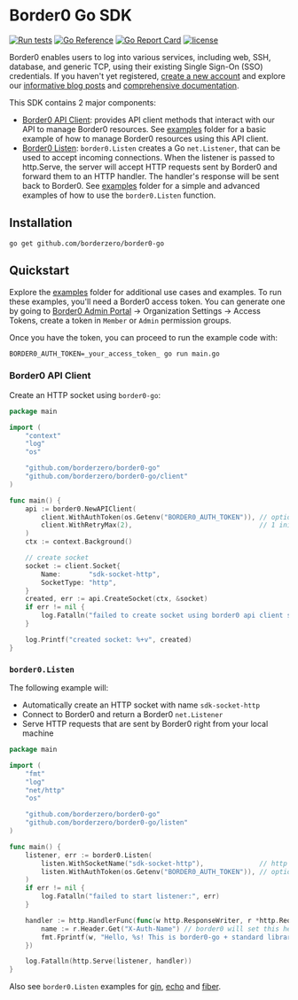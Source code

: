 # Border0 Go SDK

[![Run tests](https://github.com/borderzero/border0-go/actions/workflows/run_tests.yml/badge.svg)](https://github.com/borderzero/border0-go/actions/workflows/run_tests.yml)
[![Go Reference](https://pkg.go.dev/badge/github.com/borderzero/border0-go.svg)](https://pkg.go.dev/github.com/borderzero/border0-go)
[![Go Report Card](https://goreportcard.com/badge/github.com/borderzero/border0-go)](https://goreportcard.com/report/github.com/borderzero/border0-go)
[![license](https://img.shields.io/github/license/borderzero/border0-go)](https://github.com/borderzero/border0-go/blob/master/LICENSE)

Border0 enables users to log into various services, including web, SSH, database, and generic TCP, using their existing Single Sign-On (SSO) credentials.
If you haven't yet registered, [create a new account](https://portal.border0.com/register) and explore our [informative blog posts](https://www.border0.com/blog)
and [comprehensive documentation](https://docs.border0.com/docs/quick-start).

This SDK contains 2 major components:

- [Border0 API Client](./client): provides API client methods that interact with our API to manage Border0 resources. See [examples](./examples)
  folder for a basic example of how to manage Border0 resources using this API client.
- [Border0 Listen](./listen): `border0.Listen` creates a Go `net.Listener`, that can be used to accept incoming connections. When the
  listener is passed to http.Serve, the server will accept HTTP requests sent by Border0 and forward them to an HTTP handler. The handler's
  response will be sent back to Border0. See [examples](./examples) folder for a simple and advanced examples of how to use the `border0.Listen`
  function.

## Installation

```shell
go get github.com/borderzero/border0-go
```

## Quickstart

Explore the [examples](./examples) folder for additional use cases and examples. To run these examples, you'll need a Border0 access token.
You can generate one by going to [Border0 Admin Portal](https://portal.border0.com) -> Organization Settings -> Access Tokens, create a token in `Member` or `Admin` permission groups.

Once you have the token, you can proceed to run the example code with:

```shell
BORDER0_AUTH_TOKEN=_your_access_token_ go run main.go
```

### Border0 API Client

Create an HTTP socket using `border0-go`:

```go
package main

import (
	"context"
	"log"
	"os"

	"github.com/borderzero/border0-go"
	"github.com/borderzero/border0-go/client"
)

func main() {
	api := border0.NewAPIClient(
		client.WithAuthToken(os.Getenv("BORDER0_AUTH_TOKEN")), // optional, if not provided, Border0 SDK will use BORDER0_AUTH_TOKEN env var
		client.WithRetryMax(2),                                // 1 initial + 2 retries = 3 attempts
	)
	ctx := context.Background()

	// create socket
	socket := client.Socket{
		Name:       "sdk-socket-http",
		SocketType: "http",
	}
	created, err := api.CreateSocket(ctx, &socket)
	if err != nil {
		log.Fatalln("failed to create socket using border0 api client sdk:", err)
	}

	log.Printf("created socket: %+v", created)
}
```

### `border0.Listen`

The following example will:

- Automatically create an HTTP socket with name `sdk-socket-http`
- Connect to Border0 and return a Border0 `net.Listener`
- Serve HTTP requests that are sent by Border0 right from your local machine

```go
package main

import (
	"fmt"
	"log"
	"net/http"
	"os"

	"github.com/borderzero/border0-go"
	"github.com/borderzero/border0-go/listen"
)

func main() {
	listener, err := border0.Listen(
		listen.WithSocketName("sdk-socket-http"),              // http socket name the listener will be bound to, socket will be created if not exists
		listen.WithAuthToken(os.Getenv("BORDER0_AUTH_TOKEN")), // optional, if not provided, Border0 SDK will use BORDER0_AUTH_TOKEN env var
	)
	if err != nil {
		log.Fatalln("failed to start listener:", err)
	}

	handler := http.HandlerFunc(func(w http.ResponseWriter, r *http.Request) {
		name := r.Header.Get("X-Auth-Name") // border0 will set this header along with a few other identity related headers
		fmt.Fprintf(w, "Hello, %s! This is border0-go + standard library http.", name)
	})

	log.Fatalln(http.Serve(listener, handler))
}
```

Also see `border0.Listen` examples for [gin](./examples/02-gin-listener/main.go), [echo](./examples/02-echo-listener/main.go) and [fiber](./examples/02-fiber-listener/main.go).
